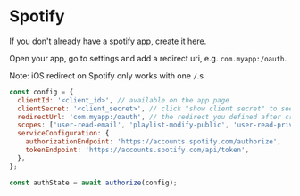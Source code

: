 # Spotify

If you don't already have a spotify app, create it [here](https://developer.spotify.com/dashboard/applications).

Open your app, go to settings and add a redirect uri, e.g. `com.myapp:/oauth`.

Note: iOS redirect on Spotify only works with one `/`.s

```js
const config = {
  clientId: '<client_id>', // available on the app page
  clientSecret: '<client_secret>', // click "show client secret" to see this
  redirectUrl: 'com.myapp:/oauth', // the redirect you defined after creating the app
  scopes: ['user-read-email', 'playlist-modify-public', 'user-read-private'], // the scopes you need to access
  serviceConfiguration: {
    authorizationEndpoint: 'https://accounts.spotify.com/authorize',
    tokenEndpoint: 'https://accounts.spotify.com/api/token',
  },
};

const authState = await authorize(config);
```
